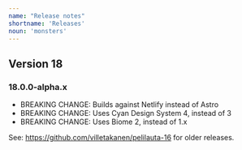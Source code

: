 ```yaml
---
name: "Release notes"
shortname: 'Releases'
noun: 'monsters'
---
```

## Version 18

### 18.0.0-alpha.x
- BREAKING CHANGE: Builds against Netlify instead of Astro
- BREAKING CHANGE: Uses Cyan Design System 4, instead of 3
- BREAKING CHANGE: Uses Biome 2, instead of 1.x


See: https://github.com/villetakanen/pelilauta-16 for older releases.


